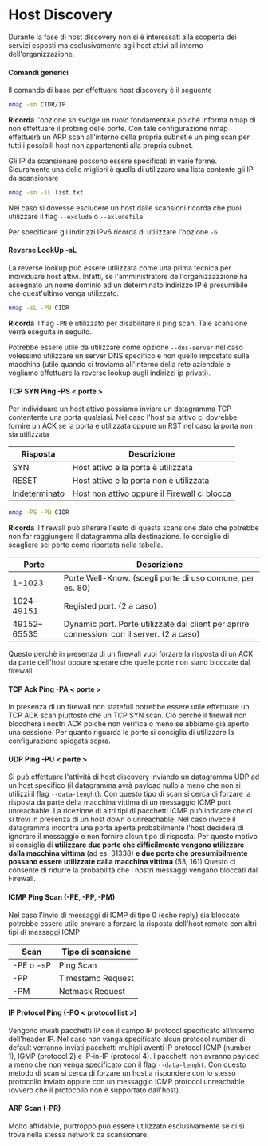 # Host Discovery
Durante la fase di host discovery non si è interessati alla scoperta dei servizi esposti ma esclusivamente agli host attivi all'interno dell'organizzazione.

#### Comandi generici
Il comando di base per effettuare host discovery è il seguente
```bash
nmap -sn CIDR/IP 
```
**Ricorda** l'opzione sn svolge un ruolo fondamentale poiché informa nmap di non effettuare il probing delle porte.
Con tale configurazione nmap effettuerà un ARP scan all'interno della propria subnet e un ping scan per tutti i possibili host non appartenenti alla propria subnet.

Gli IP da scansionare possono essere specificati in varie forme. Sicuramente una delle migliori è quella di utilizzare una lista contente gli IP da scansionare
```bash
nmap -sn -iL list.txt
```

Nel caso si dovesse escludere un host dalle scansioni ricorda che puoi utilizzare il flag `--exclude` o `--exludefile`

Per specificare gli indirizzi IPv6 ricorda di utilizzare l'opzione `-6`

#### Reverse LookUp -sL
La reverse lookup può essere utilizzata come una prima tecnica per individuare host attivi.  Infatti, se l'amministratore dell'organizzazzione ha assegnato un nome dominio ad un determinato indirizzo IP è presumibile che quest'ultimo venga utilizzato. 
```bash
nmap -sL -PN CIDR
```

**Ricorda** il flag `-PN` è utilizzato per disabilitare il ping scan. Tale scansione verrà eseguita in seguito.

Potrebbe essere utile da utilizzare come opzione `--dns-server` nel caso volessimo utilizzare un server DNS specifico e non quello impostato sulla macchina (utile quando ci troviamo all'interno della rete aziendale e vogliamo effettuare la reverse lookup sugli indirizzi ip privati).

####  TCP SYN Ping -PS < porte >
Per individuare un host attivo possiamo inviare un datagramma TCP contentente una porta qualsiasi. Nel caso l'host sia attivo ci dovrebbe fornire un ACK se la porta è utilizzata oppure un RST nel caso la porta non sia utilizzata

Risposta | Descrizione
------------ | ------------
SYN | Host attivo e la porta è utilizzata 
RESET | Host attivo e la porta non è utilizzata
Indeterminato | Host non attivo oppure il Firewall ci blocca

```bash
nmap -PS -PN CIDR
```

**Ricorda** il firewall può alterare l'esito di questa scansione dato che potrebbe non far raggiungere il datagramma alla destinazione. Io consiglio di scagliere sei porte come riportata nella tabella.

Porte | Descrizione
------------ | ------------
1-1023 | Porte Well-Know. (scegli porte di uso comune, per es. 80)
1024–49151 | Registed port. (2 a caso)
49152–65535 | Dynamic port. Porte utilizzate dal client per aprire connessioni con il server. (2 a caso)

Questo perchè in presenza di un firewall vuoi forzare la risposta di un ACK da parte dell'host oppure sperare che quelle porte non siano bloccate dal firewall.

#### TCP Ack Ping -PA < porte >
In presenza di un firewall non statefull potrebbe essere utile effettuare un TCP ACK scan piuttosto che un TCP SYN scan. Ciò perché il firewall non blocchera i nostri ACK poiché non verifica o meno se abbiamo già aperto una sessione. Per quanto riguarda le porte si consiglia di utilizzare la configurazione spiegata sopra.

#### UDP Ping -PU < porte >
Si può effettuare l'attività di host discovery inviando un datagramma UDP ad un host specifico (il datagramma avrà payload nullo a meno che non si utilizzi il flag `--data-lenght`). Con questo tipo di scan si cerca di forzare la risposta da parte della macchina vittima di un messaggio ICMP port unreachable. La ricezione di altri tipi di pacchetti ICMP può indicare che ci si trovi in presenza di un host down o unreachable. Nel caso invece il datagramma incontra una porta aperta probabilmente l'host deciderà di ignorare il messaggio e non fornire alcun tipo di risposta. Per questo motivo si consiglia di **utilizzare due porte che difficilmente vengono utilizzare dalla macchina vittima** (ad es. 31338) **e due porte che presumibilmente possano essere utilizzate dalla macchina vittima** (53, 161)
Questo ci consente di ridurre la probabilità che i nostri messaggi vengano bloccati dal Firewall. 

#### ICMP Ping Scan (-PE, -PP, -PM)
Nel caso l'invio di messaggi di ICMP di tipo 0 (echo reply) sia bloccato potrebbe essere utile provare a forzare la risposta dell'host remoto con altri tipi di messaggi ICMP

Scan | Tipo di scansione
------------ | ------------
-PE o -sP | Ping Scan
-PP | Timestamp Request
-PM | Netmask Request

####  IP Protocol Ping (-PO < protocol list >)
Vengono inviati pacchetti IP con il campo IP protocol specificato all'interno dell'header IP. Nel caso non vanga specificato alcun protocol number di default verranno inviati pacchetti multipli aventi IP protocol ICMP (number 1), IGMP (protocol 2) e IP-in-IP (protocol 4). I pacchetti non avranno payload a meno che non venga specificato con il flag `--data-lenght`. Con questo metodo di scan si cerca di forzare un host a rispondere con lo stesso protocollo inviato oppure con un messaggio ICMP protocol unreachable (ovvero che il protocollo non è supportato dall'host). 


#### ARP Scan (-PR) 
Molto affidabile, purtroppo può essere utilizzato esclusivamente se ci si trova nella stessa network da scansionare.

